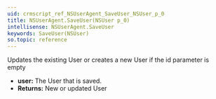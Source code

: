 ```yaml
---
uid: crmscript_ref_NSUserAgent_SaveUser_NSUser_p_0
title: NSUserAgent.SaveUser(NSUser p_0)
intellisense: NSUserAgent.SaveUser
keywords: SaveUser(NSUser)
so.topic: reference
---
```



Updates the existing User or creates a new User if the id parameter is empty



* **user:** The User that is saved.
* **Returns:** New or updated User


